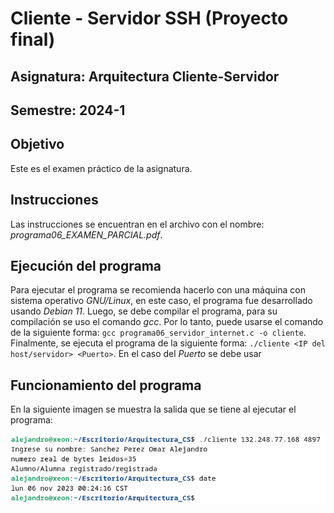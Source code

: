 # Cliente - Servidor SSH (Proyecto final)

## Asignatura: Arquitectura Cliente-Servidor
## Semestre: 2024-1 

## Objetivo
Este es el examen práctico de la asignatura.

## Instrucciones
Las instrucciones se encuentran en el archivo con el nombre: *programa06_EXAMEN_PARCIAL.pdf*.

## Ejecución del programa
Para ejecutar el programa se recomienda hacerlo con una máquina con sistema operativo *GNU/Linux*, en este caso, el programa fue desarrollado usando *Debian 11*. 
Luego, se debe compilar el programa, para su compilación se uso el comando *gcc*. Por lo tanto, puede usarse el comando de la siguiente forma: `gcc programa06_servidor_internet.c -o cliente`.
Finalmente, se ejecuta el programa de la siguiente forma: `./cliente <IP del host/servidor> <Puerto>`. En el caso del *Puerto* se debe usar 

## Funcionamiento del programa
En la siguiente imagen se muestra la salida que se tiene al ejecutar el programa: 
<div style="justify: cneter;">
    <img src="/images/Examen_parcial.png">
</div>
